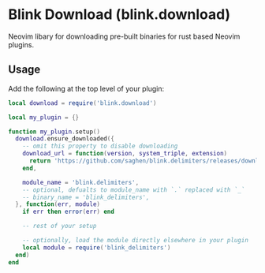 # Blink Download (blink.download)

Neovim libary for downloading pre-built binaries for rust based Neovim plugins.

## Usage

Add the following at the top level of your plugin:

```lua
local download = require('blink.download')

local my_plugin = {}

function my_plugin.setup()
  download.ensure_downloaded({
    -- omit this property to disable downloading
    download_url = function(version, system_triple, extension)
      return 'https://github.com/saghen/blink.delimiters/releases/download/' .. version .. '/' .. system_triple .. extension
    end,

    module_name = 'blink.delimiters',
    -- optional, defualts to module_name with `.` replaced with `_`
    -- binary_name = 'blink_delimiters',
  }, function(err, module)
    if err then error(err) end

    -- rest of your setup

    -- optionally, load the module directly elsewhere in your plugin
    local module = require('blink_delimiters')
  end)
end
```



